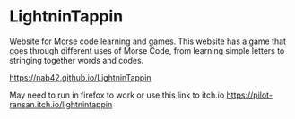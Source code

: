# LightninTappin

Website for Morse code learning and games.
This website has a game that goes through different uses of Morse Code, 
from learning simple letters to stringing together words and codes.

https://nab42.github.io/LightninTappin

May need to run in firefox to work or use this link to itch.io
https://pilot-ransan.itch.io/lightnintappin

